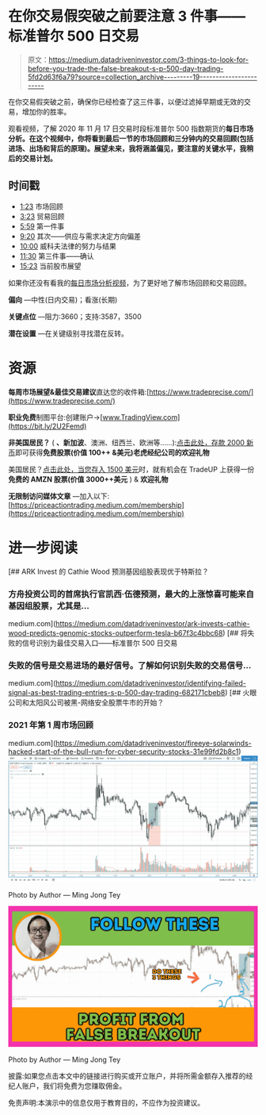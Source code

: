 # 在你交易假突破之前要注意 3 件事——标准普尔 500 日交易

> 原文：<https://medium.datadriveninvestor.com/3-things-to-look-for-before-you-trade-the-false-breakout-s-p-500-day-trading-5fd2d63f6a79?source=collection_archive---------19----------------------->

在你交易假突破之前，确保你已经检查了这三件事，以便过滤掉早期或无效的交易，增加你的胜率。

观看视频，了解 2020 年 11 月 17 日交易时段标准普尔 500 指数期货的**每日市场分析。在这个视频中，你将看到最后一节的市场回顾和三分钟内的交易回顾(包括进场、出场和背后的原理)。展望未来，我将涵盖偏见，要注意的关键水平，我稍后的交易计划。**

## 时间戳

*   [1:23](https://www.youtube.com/watch?v=dkV5unIb93M&t=83s) 市场回顾
*   [3:23](https://www.youtube.com/watch?v=dkV5unIb93M&t=203s) 贸易回顾
*   [5:59](https://www.youtube.com/watch?v=dkV5unIb93M&t=359s) 第一件事
*   [9:20](https://www.youtube.com/watch?v=dkV5unIb93M&t=560s) 其次——供应与需求决定方向偏差
*   [10:00](https://www.youtube.com/watch?v=dkV5unIb93M&t=600s) 威科夫法律的努力与结果
*   [11:30](https://www.youtube.com/watch?v=dkV5unIb93M&t=690s) 第三件事——确认
*   [15:23](https://www.youtube.com/watch?v=dkV5unIb93M&t=923s) 当前股市展望

如果你还没有看我的[每日市场分析视频](https://www.youtube.com/watch?v=EBuBpU-_9T8)，为了更好地了解市场回顾和交易回顾。

**偏向** —中性(日内交易)；看涨(长期)

**关键点位** —阻力:3660；支持:3587，3500

**潜在设置** —在关键级别寻找潜在反转。

# 资源

**每周市场展望&最佳交易建议**直达您的收件箱:[https://www.tradeprecise.com/](https://www.tradeprecise.com/)

**职业免费**制图平台:创建账户→[www.TradingView.com](https://bit.ly/2U2Femd)

**非美国居民？** ( **、新加波**、澳洲、纽西兰、欧洲等……):[点击此处，存款 2000 新币](https://ji.hn/sgtiger)即可获得**免费股票(价值 100++ &美元)老虎经纪公司的欢迎礼物**

美国居民？[点击此处，当您存入 1500 美元](https://ji.hn/ustradeup)时，就有机会在 TradeUP 上获得一份**免费的 AMZN 股票(价值 3000++美元** ) & **欢迎礼物**

**无限制访问媒体文章** —加入以下:[https://priceactiontrading.medium.com/membership](https://priceactiontrading.medium.com/membership)

# 进一步阅读

[](https://medium.com/datadriveninvestor/ark-invests-cathie-wood-predicts-genomic-stocks-outperform-tesla-b67f3c4bbc68) [## ARK Invest 的 Cathie Wood 预测基因组股表现优于特斯拉？

### 方舟投资公司的首席执行官凯西·伍德预测，最大的上涨惊喜可能来自基因组股票，尤其是…

medium.com](https://medium.com/datadriveninvestor/ark-invests-cathie-wood-predicts-genomic-stocks-outperform-tesla-b67f3c4bbc68) [](https://medium.com/datadriveninvestor/identifying-failed-signal-as-best-trading-entries-s-p-500-day-trading-682171cbeb8) [## 将失败的信号识别为最佳交易入口——标准普尔 500 日交易

### 失败的信号是交易进场的最好信号。了解如何识别失败的交易信号…

medium.com](https://medium.com/datadriveninvestor/identifying-failed-signal-as-best-trading-entries-s-p-500-day-trading-682171cbeb8) [](https://medium.com/datadriveninvestor/fireeye-solarwinds-hacked-start-of-the-bull-run-for-cyber-security-stocks-31e99fd2b8c1) [## 火眼公司和太阳风公司被黑-网络安全股票牛市的开始？

### 2021 年第 1 周市场回顾

medium.com](https://medium.com/datadriveninvestor/fireeye-solarwinds-hacked-start-of-the-bull-run-for-cyber-security-stocks-31e99fd2b8c1) ![](img/46c6d7b9d6ba3d90cd79051e2f3aca10.png)

Photo by Author — Ming Jong Tey

![](img/37733c1bdd1fd18cdbe2ade008e94256.png)

Photo by Author — Ming Jong Tey

披露:如果您点击本文中的链接进行购买或开立账户，并将所需金额存入推荐的经纪人账户，我们将免费为您赚取佣金。

免责声明:本演示中的信息仅用于教育目的，不应作为投资建议。
